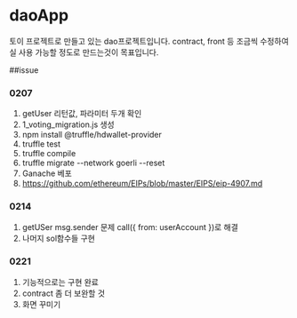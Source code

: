 # daoApp
토이 프로젝트로 만들고 있는 dao프로젝트입니다.
contract, front 등 조금씩 수정하여 실 사용 가능할 정도로 만드는것이 목표입니다.

##issue

### 0207

1. getUser 리턴값, 파라미터 두개 확인
2. 1_voting_migration.js 생성
3. npm install @truffle/hdwallet-provider
4. truffle test
5. truffle compile
6. truffle migrate --network goerli --reset
7. Ganache 베포
8. https://github.com/ethereum/EIPs/blob/master/EIPS/eip-4907.md

### 0214

1. getUSer msg.sender 문제 call({ from: userAccount })로 해결
2. 나머지 sol함수들 구현

### 0221

1. 기능적으로는 구현 완료
2. contract 좀 더 보완할 것
3. 화면 꾸미기
